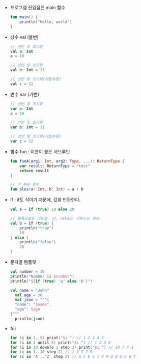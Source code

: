 - 프로그램 진입점은 main 함수
  ```kotlin
  fun main() {
      println("hello, world")
  }
  ```
- 상수 val (불변)
  ```kotlin
  // 선언 후 초기화
  val a: Int
  a = 10

  // 선언 및 초기화
  val b: Int = 11

  // 선언 및 초기화(타입추론)
  val c = 12
  ```
- 변수 var (가변)
  ```kotlin
  // 선언 후 초기화
  var a: Int
  a = 10

  // 선언 및 초기화
  var b: Int = 11

  // 선언 및 초기화(타입추론)
  var c = 12
  ```
- 함수 fun : 이름이 붙은 서브루틴
    ```kotlin
    fun funA(arg1: Int, arg2: Type, ...): ReturnType {
        var result: ReturnType = "test"
        return result
    }

    // 식 본문 함수
    fun plus(a: Int, b: Int) = a + b
    ```
- if : if도 식이기 때문에, 값을 반환한다.  
  ```kotlin
  val a = if (true) 10 else 20

  // 블록으로도 가능함. 단, return 키워드는 제외
  val b = if (true) {
      println("true")
      10
  } else {
      println("false")
      20
  }
  ```
- 문자열 템플릿
  ```kotlin
  val number = 10
  println("Number is $number")
  println("${if (true) 'a' else 'b'}")
  
  val name = "John"
    val age = 30
    val json = """{
    "name": "$name",
    "age": $age
  }"""
    println(json)
  ```
- for
  ```kotlin
  for (i in 1..5) print("$i ") // 1 2 3 4 5
  for (i in 1 until 5) print("$i ") // 1 2 3 4
  for (i in 10 downTo 1 step 3) print("$i ") // 10 7 4 1
  for (i in 1..10 step 2) // 1 3 5 7 9
  for (c in 'A'..'Z' step 2) // A C E G I K M O Q S U W Y
  ```